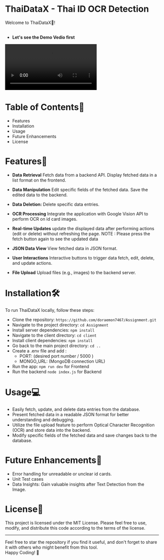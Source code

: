 # ThaiDataX - Thai ID OCR Detection
Welcome to ThaiDataX🎯! <br><br>

- **Let's see the Demo Vedio first**

<video src="demo.mp4" controls title="Title"></video>

# Table of Contents📄
- Features
- Installation
- Usage
- Future Enhancements
- License

  
# Features💫
- **Data Retrieval** 
Fetch data from a backend API.
Display fetched data in a list format on the frontend.

- **Data Manipulation** 
Edit specific fields of the fetched data.
Save the edited data to the backend.

- **Data Deletion:** 
Delete specific data entries.

- **OCR Processing** 
Integrate the application with Google Vision API to perform OCR on id card images. 

- **Real-time Updates** 
update the displayed data after performing actions (edit or delete) without refreshing the page.
NOTE : Please press the fetch button again to see the updated data 

- **JSON Data View** 
View fetched data in JSON format.

- **User Interactions** 
Interactive buttons to trigger data fetch, edit, delete, and update actions.

- **File Upload** 
Upload files (e.g., images) to the backend server.



# Installation🛠️
To run ThaiDataX locally, follow these steps:

- Clone the repository: `https://github.com/doraemon7467/Assignment.git`
- Navigate to the project directory: `cd Assignment`
- Install server dependencies: `npm install`
- Navigate to the client directory: `cd client`
- Install client dependencies: `npm install`
- Go back to the main project directory: `cd ..`
- Create a .env file and add :
   - PORT: (desired port number / 5000 )
   - MONGO_URL: (MongoDB connection URL)
- Run the app: `npm run dev` for Frontend
- Run the backend `node index.js` for Backend
  
# Usage💻
- Easily fetch, update, and delete data entries from the database.
- Present fetched data in a readable JSON format for better understanding and debugging.
-  Utilize the file upload feature to perform Optical Character Recognition (OCR) and store data into the backend.
-  Modify specific fields of the fetched data and save changes back to the database.

# Future Enhancements💫

- Error handling for unreadable or unclear id cards.
- Unit Test cases
- Data Insights: Gain valuable insights after Text Detection from the Image.
  
# License📄

This project is licensed under the MIT License. Please feel free to use, modify, and distribute this code according to the terms of the license.

---
Feel free to star the repository if you find it useful, and don't forget to share it with others who might benefit from this tool.<br>
Happy Coding! 🎯<br>
